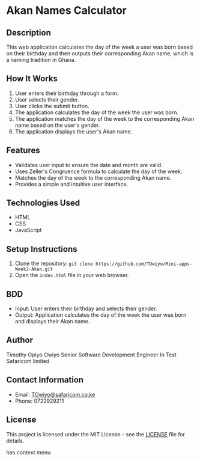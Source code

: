 # Akan Names Calculator
 
## Description
This web application calculates the day of the week a user was born based on their birthday and then outputs their corresponding Akan name, which is a naming tradition in Ghana.
 
## How It Works
1. User enters their birthday through a form.
2. User selects their gender.
3. User clicks the submit button.
4. The application calculates the day of the week the user was born.
5. The application matches the day of the week to the corresponding Akan name based on the user's gender.
6. The application displays the user's Akan name.
 
## Features
- Validates user input to ensure the date and month are valid.
- Uses Zeller's Congruence formula to calculate the day of the week.
- Matches the day of the week to the corresponding Akan name.
- Provides a simple and intuitive user interface.
 
## Technologies Used
- HTML
- CSS
- JavaScript
 
## Setup Instructions
1. Clone the repository: `git clone https://github.com/TOwiyo/Mini-apps-Week2-Akan.git`
2. Open the `index.html` file in your web browser.
 
## BDD
- Input: User enters their birthday and selects their gender.
- Output: Application calculates the day of the week the user was born and displays their Akan name.
 
## Author
Timothy Opiyo Owiyo
Senior Software Development Engineer In Test
 Safaricom limited
## Contact Information
- Email: TOwiyo@safaricom.co.ke
- Phone: 0722929211
 
## License
This project is licensed under the MIT License - see the [LICENSE](LICENSE) file for details.

has context menu